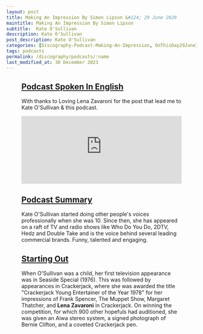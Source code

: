 ```yaml
---
layout: post
title: Making An Impression By Simon Lipson &#124; 29 June 2020
maintitle: Making An Impression By Simon Lipson
subtitle:  Kate O'Sullivan
description: Kate O'Sullivan
post_description: Kate O'Sullivan
categories: [Discography-Podcast-Making-An-Impression, OnThisDay29June]
tags: podcasts
permalink: /discography/podcasts/:name
last_modified_at: 30 December 2023
---
```


<figure class="fig3">
<div class="CardLayout">
<div class="CardItem"><h2 id="infobox1" class="infobox"><a href="#infobox1">Podcast Spoken In English</a></h2>
<p class="post-meta">With thanks to Loving Lena Zavaroni for the post that lead me to Kate O'Sullivan & this podcast.</p>
<div class="CardItem split">
<iframe src="https://www.listennotes.com/podcasts/making-an-impression/kate-osullivan-xgPhjOI9Mv8/embed/" height="180px" width="100%" style="width: 1px; min-width: 100%;" frameborder="0" scrolling="no" loading="lazy"></iframe>
</div></div></div>
</figure>

<figure class="fig3">
<div class="CardLayout">
<div class="CardItem"><h2 id="infobox2" class="infobox"><a href="#infobox2">Podcast Summary</a></h2>
<div class="CardItem split">
<p>Kate O'Sullivan started doing other people's voices professionally when she was 10. Since then, she has appeared on a raft of TV and radio shows like Who Do You Do, 2DTV, Hedz and Double Take and is the voice behind several leading commercial brands. Funny, talented and engaging.</p>
</div></div></div>
</figure>

<figure class="fig3">
<div class="CardLayout">
<div class="CardItem"><h2 id="infobox3" class="infobox"><a href="#infobox3">Starting Out</a></h2>
<div class="CardItem split">
<p>When O'Sullivan was a child, her first television appearance was in Seaside Special (1976). This was followed by appearances in Crackerjack, where she was awarded the title "Crackerjack Young Entertainer of the Year 1978" for her impressions of Frank Spencer, The Muppet Show, Margaret Thatcher, and <strong>Lena Zavaroni</strong> in Crackerjack. On winning the competition, for which 900 other hopefuls had auditioned, she was given an Aiwa stereo system, a signed photograph of Bernie Clifton, and a coveted Crackerjack pen.</p>
</div></div></div>
</figure>

